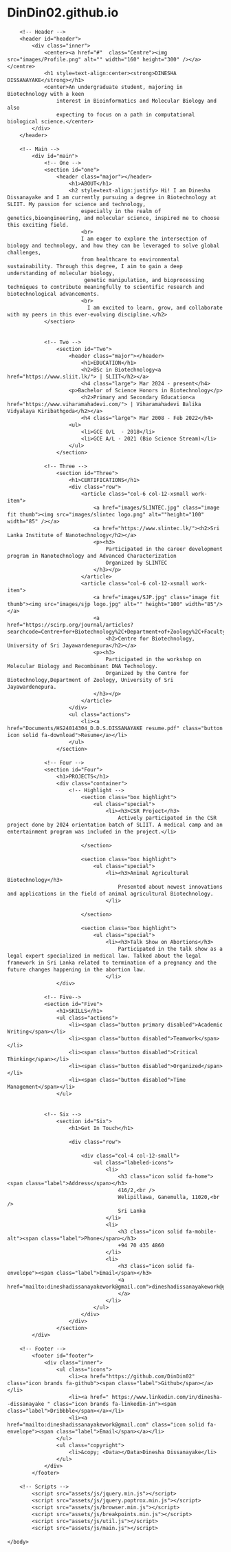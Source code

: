 # DinDin02.github.io
<!DOCTYPE HTML>
<!--
	Dinesha Sewwandi Dissanayake
-->
<html>
	<head>
		<title>GitHub Portfolio</title>
		<meta charset="utf-8" />
		<meta name="viewport" content="width=device-width, initial-scale=1, user-scalable=no" />
		<link rel="stylesheet" href="assets/css/main.css" />
		<style>h2.large {line-height: 1.1;}
			   h4.large {line-height: 0.1;}
		</style>
	</head>
	<body class="is-preload">

		
		<!-- Header -->
		<header id="header">
			<div class="inner">
				<center><a href="#"  class="Centre"><img src="images/Profile.png" alt="" width="160" height="300" /></a></centre>
				<h1 style=text-align:center><strong>DINESHA DISSANAYAKE</strong></h1>
				<center>An undergraduate student, majoring in Biotechnology with a keen
					interest in Bioinformatics and Molecular Biology and also
					expecting to focus on a path in computational biological science.</center>
			</div>
		</header>
		
		<!-- Main -->
			<div id="main">
				<!-- One -->
				<section id="one">
					<header class="major"></header>
						<h1>ABOUT</h1>
						<h2 style=text-align:justify> Hi! I am Dinesha Dissanayake and I am currently pursuing a degree in Biotechnology at SLIIT. My passion for science and technology, 
							especially in the realm of genetics,bioengineering, and molecular science, inspired me to choose this exciting field. 
							<br>
							I am eager to explore the intersection of biology and technology, and how they can be leveraged to solve global challenges, 
							from healthcare to environmental sustainability. Through this degree, I aim to gain a deep understanding of molecular biology,
							 genetic manipulation, and bioprocessing techniques to contribute meaningfully to scientific research and biotechnological advancements.
							<br>
							  I am excited to learn, grow, and collaborate with my peers in this ever-evolving discipline.</h2>
				</section>


				<!-- Two -->
					<section id="Two">
						<header class="major"></header>
							<h1>EDUCATION</h1>
							<h2>BSc in Biotechnology<a href="https://www.sliit.lk/"> | SLIIT</h2></a> 
							<h4 class="large"> Mar 2024 - present</h4>
						<p>Bachelor of Science Honors in Biotechnology</p>
							<h2>Primary and Secondary Education<a href="https://www.viharamahadevi.com/"> | Viharamahadevi Balika Vidyalaya Kiribathgoda</h2></a>  
							<h4 class="large"> Mar 2008 - Feb 2022</h4>
						<ul>
							<li>GCE O/L  - 2018</li>
							<li>GCE A/L - 2021 (Bio Science Stream)</li>
						</ul>
					</section>

				<!-- Three -->
					<section id="Three">
						<h1>CERTIFICATIONS</h1>
						<div class="row">
							<article class="col-6 col-12-xsmall work-item">
								<a href="images/SLINTEC.jpg" class="image fit thumb"><img src="images/slintec logo.png" alt=""height="100" width="85" /></a>
								<a href="https://www.slintec.lk/"><h2>Sri Lanka Institute of Nanotechnology</h2></a> 
								<p><h3>
									Participated in the career development program in Nanotechnology and Advanced Characterization
									Organized by SLINTEC
								</h3></p>
							</article>
							<article class="col-6 col-12-xsmall work-item">
								<a href="images/SJP.jpg" class="image fit thumb"><img src="images/sjp logo.jpg" alt="" height="100" width="85"/></a>
								<a href="https://scirp.org/journal/articles?searchcode=Centre+for+Biotechnology%2C+Department+of+Zoology%2C+Faculty+of+Applied+Sciences%2C+University+of+Sri+Jayewardenepura%2C+Nugegoda%2C+Sri+Lanka&searchfield=affs&page=4">
									<h2>Centre for Biotechnology, University of Sri Jayawardenepura</h2></a>
								<p><h3>
									Participated in the workshop on Molecular Biology and Recombinant DNA Technology.
									Organized by the Centre for Biotechnology,Department of Zoology, University of Sri Jayawardenepura.
								</h3></p>
							</article>
						</div>
						<ul class="actions">
							<li><a href="Documents/HS24014304_D.D.S.DISSANAYAKE resume.pdf" class="button icon solid fa-download">Resume</a></li>
						</ul>	
					</section>

				<!-- Four -->
				<section id="Four">
					<h1>PROJECTS</h1>
					<div class="container">
						<!-- Highlight -->
							<section class="box highlight">
								<ul class="special">
									<li><h3>CSR Project</h3> 
										Actively participated in the CSR project done by 2024 orientation batch of SLIIT. A medical camp and an entertainment program was included in the project.</li>
									
							</section>

							<section class="box highlight">
								<ul class="special">
									<li><h3>Animal Agricultural Biotechnology</h3>
										Presented about newest innovations and applications in the field of animal agricultural Biotechnology.
									</li>
				
							</section>

							<section class="box highlight">
								<ul class="special">
									<li><h3>Talk Show on Abortions</h3>
										Participated in the talk show as a legal expert specialized in medical law. Talked about the legal framework in Sri Lanka related to termination of a pregnancy and the future changes happening in the abortion law.
									</li>
					</div>

				<!-- Five-->
				<section id="Five">
					<h1>SKILLS</h1>
					<ul class="actions">
						<li><span class="button primary disabled">Academic Writing</span></li>
						<li><span class="button disabled">Teamwork</span></li>
						<li><span class="button disabled">Critical Thinking</span></li>
						<li><span class="button disabled">Organized</span></li>
						<li><span class="button disabled">Time Management</span></li>
					</ul>
						

				<!-- Six -->
					<section id="Six">
						<h1>Get In Touch</h1>
						
						<div class="row">
							
							<div class="col-4 col-12-small">
								<ul class="labeled-icons">
									<li>
										<h3 class="icon solid fa-home"><span class="label">Address</span></h3>
										416/2,<br />
										Welipillawa, Ganemulla, 11020,<br />
										Sri Lanka
									</li>
									<li>
										<h3 class="icon solid fa-mobile-alt"><span class="label">Phone</span></h3>
										+94 70 435 4860
									</li>
									<li>
										<h3 class="icon solid fa-envelope"><span class="label">Email</span></h3>
										<a href="mailto:dineshadissanayakework@gmail.com">dineshadissanayakework@gmail.com
										</a>
									</li>
								</ul>
							</div>
						</div>
					</section>
			</div>

		<!-- Footer -->
			<footer id="footer">
				<div class="inner">
					<ul class="icons">
						<li><a href="https://github.com/DinDin02" class="icon brands fa-github"><span class="label">Github</span></a></li>
						<li><a href=" https://www.linkedin.com/in/dinesha--dissanayake " class="icon brands fa-linkedin-in"><span class="label">Dribbble</span></a></li>
						<li><a href="mailto:dineshadissanayakework@gmail.com" class="icon solid fa-envelope"><span class="label">Email</span></a></li>
					</ul>
					<ul class="copyright">
						<li>&copy; <Data></Data>Dinesha Dissanayake</li>
					</ul>
				</div>
			</footer>

		<!-- Scripts -->
			<script src="assets/js/jquery.min.js"></script>
			<script src="assets/js/jquery.poptrox.min.js"></script>
			<script src="assets/js/browser.min.js"></script>
			<script src="assets/js/breakpoints.min.js"></script>
			<script src="assets/js/util.js"></script>
			<script src="assets/js/main.js"></script>

	</body>
</html>
